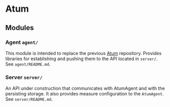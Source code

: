 # Atum


## Modules

### Agent `agent/`
This module is intended to replace the previous [Atum](https://github.com/AbsaOSS/atum) repository. Provides libraries for establishing and pushing them to the API located in `server/`.
See `agent/README.md`.

### Server `server/`
An API under construction that communicates with AtumAgent and with the persisting storage. It also provides measure configuration to the `AtumAgent`.
See `server/README.md`.